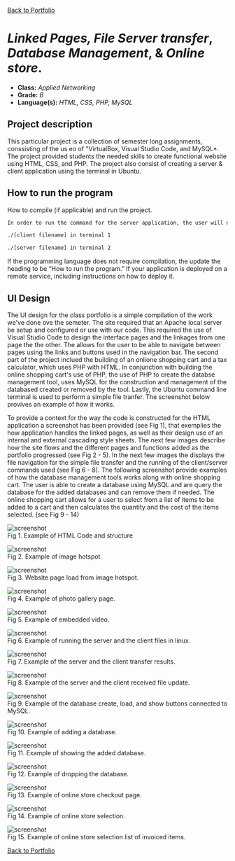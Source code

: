 [Back to Portfolio](./)

*Linked Pages, File Server transfer*, *Database Management*, & *Online store*.
===============

-   **Class:** *Applied Networking*
-   **Grade:** *B*
-   **Language(s):** *HTML, CSS, PHP, MySQL*

## Project description

This particular project is a collection of semester long assignments, conssisting of the us eo of "VirtualBox, Visual Studio Code, and MySQL*. The project provided students the needed skills to create functional website using HTML, CSS, and PHP. The project also consist of creating a server & client application using the terminal in Ubuntu. 

## How to run the program

How to compile (if applicable) and run the project.

```bash
In order to run the command for the server application, the user will need to navigate to the server client files in their directors and runn the from the command line and typing in the below commands, each from different terminals, and press enter. Examplse can be found in the screenshots below:

./[client filename] in terminal 1

./[server filename] in terminal 2
```

If the programming language does not require compilation, the update the heading to be “How to run the program.” If your application is deployed on a remote service, including instructions on how to deploy it.

## UI Design

The UI design for the class portfolio is a simple compilation of the work we've done ove the semeter. The site required that an Apache local server be setup and configured or use with our code. This required the use of Visual Studio Code to design the interface pages and the linkages from one page the the other. The allows for the user to be able to navigate between pages using the links and buttons used in the navigation bar. The second part of the project inclued the building of an onlione shopping cart and a tax calculator, which uses PHP with HTML. In conjunction with building the online shopping cart's use of PHP, the use of PHP to create the databse management tool, uses MySQL for the construction and management of the databased created or removed by the tool. Lastly, the Ubuntu command line terminal is used to perform a simple file tranfer. The screenshot below provives an example of how it works.

To provide a context for the way the code is constructed for the HTML application a screenshot has been provided (see Fig 1), that exemplies the how application handles the linked pages, as well as their design use of an internal and external cascading style sheets. The next few images describe how the site flows and the different pages and functions added as the portfolio progressed (see Fig 2 - 5). In the next few images the displays the file navigation for the simple file transfer and the running of the client/server commands used (see Fig 6 - 8). The following screenshot provide examples of how the database management tools works along with online shopping cart. The user is able to create a database using MySQL and are query the database for the added databases and can remove them if needed. The online shopping cart allows for a user to select from a list of items to be added to a cart and then calculates the quantity and the cost of the items selected. (see Fig 9 - 14)

![screenshot](images/CSCI_332_Screenshot1.png)  
Fig 1. Example of HTML Code and structure

![screenshot](images/CSCI_332_Screenshot3-1.png)  
Fig 2. Example of image hotspot.

![screenshot](images/CSCI_332_Screenshot3-2.png)  
Fig 3. Website page load from image hotspot.

![screenshot](images/CSCI_332_Screenshot-Gallery.png)  
Fig 4. Example of photo gallery page.

![screenshot](images/CSCI_332_Screenshot-Video.png)  
Fig 5. Example of embedded video.

![screenshot](images/Final_Project_File_Transfer.png)  
Fig 6. Example of running the server and the client files in linux.

![screenshot](images/Transfer_results.png)  
Fig 7. Example of the server and the client transfer results.

![screenshot](images/New_Received_number.png)  
Fig 8. Example of the server and the client received file update.

![screenshot](images/Create-Drop-Show_Database_in_MySql.png)  
Fig 9. Example of the database create, load, and show buttons connected to MySQL.

![screenshot](images/Add_SeniorPortfolio_Database.png)  
Fig 10. Example of adding a database.

![screenshot](images/Show_SeniorPortfolio_Database.png)  
Fig 11. Example of showing the added database.

![screenshot](images/Drop_Senior_Portfolio_&_Databasetesting_Databases.png)  
Fig 12. Example of dropping the database.

![screenshot](images/Online_Store.png)  
Fig 13. Example of online store checkout page.

![screenshot](images/Selected_Items.png)  
Fig 14. Example of online store selection.

![screenshot](images/Checkout_list.png)  
Fig 15. Example of online store selection list of invoiced items.


[Back to Portfolio](./)
